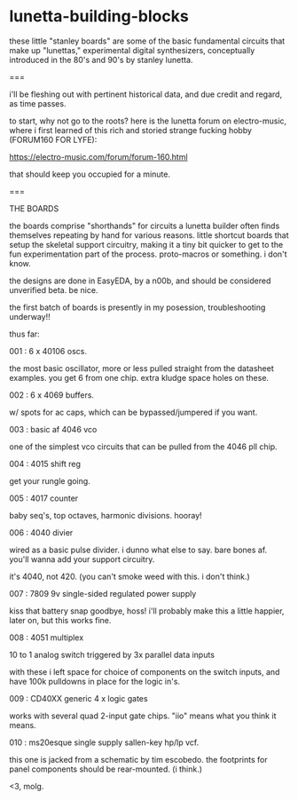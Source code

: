 # lunetta-building-blocks

these little "stanley boards" are some of the basic fundamental circuits that make up "lunettas," experimental digital synthesizers, conceptually introduced in the 80's and 90's by stanley lunetta.

===

i'll be fleshing out with pertinent historical data, and due credit and regard, as time passes.

to start, why not go to the roots? here is the lunetta forum on electro-music, where i first learned of this rich and storied strange fucking hobby (FORUM160 FOR LYFE):

https://electro-music.com/forum/forum-160.html

that should keep you occupied for a minute.

===

THE BOARDS

the boards comprise "shorthands" for circuits a lunetta builder often finds themselves repeating by hand for various reasons. little shortcut boards that setup the skeletal support circuitry, making it a tiny bit quicker to get to the fun experimentation part of the process. proto-macros or something. i don't know.

the designs are done in EasyEDA, by a n00b, and should be considered unverified beta. be nice.

the first batch of boards is presently in my posession, troubleshooting underway!!

thus far: 

001 : 6 x 40106 oscs.

the most basic oscillator, more or less pulled straight from the datasheet examples. you get 6 from one chip. extra kludge space holes on these.

002 : 6 x 4069 buffers.

w/ spots for ac caps, which can be bypassed/jumpered if you want.

003 : basic af 4046 vco

one of the simplest vco circuits that can be pulled from the 4046 pll chip.

004 : 4015 shift reg

get your rungle going.

005 : 4017 counter

baby seq's, top octaves, harmonic divisions. hooray!

006 : 4040 divier

wired as a basic pulse divider. i dunno what else to say. bare bones af. you'll wanna add your support circuitry.

it's 4040, not 420. (you can't smoke weed with this. i don't think.)

007 : 7809 9v single-sided regulated power supply

kiss that battery snap goodbye, hoss! i'll probably make this a little happier, later on, but this works fine.

008 : 4051 multiplex

10 to 1 analog switch triggered by 3x parallel data inputs

with these i left space for choice of components on the switch inputs, and have 100k pulldowns in place for the logic in's.

009 : CD40XX generic 4 x logic gates

works with several quad 2-input gate chips. "iio" means what you think it means.

010 : ms20esque single supply sallen-key hp/lp vcf.

this one is jacked from a schematic by tim escobedo. the footprints for panel components should be rear-mounted. (i think.)

<3, molg.
